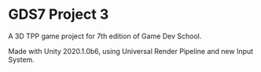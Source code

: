 GDS7 Project 3
===

A 3D TPP game project for 7th edition of Game Dev School.

Made with Unity 2020.1.0b6, using Universal Render Pipeline and new Input System.
